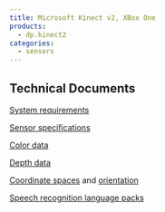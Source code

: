 ```yaml
---
title: Microsoft Kinect v2, XBox One
products:
  - dp.kinect2
categories:
  - sensors
---
```


## Technical Documents

[System requirements](https://learn.microsoft.com/en-us/previous-versions/windows/kinect/dn782036(v=ieb.10))

[Sensor specifications](https://learn.microsoft.com/en-us/previous-versions/windows/kinect/dn782025(v=ieb.10))

[Color data](https://learn.microsoft.com/en-us/previous-versions/windows/kinect/dn782033(v=ieb.10)#color-frame-source)

[Depth data](https://learn.microsoft.com/en-us/previous-versions/windows/kinect/dn782033(v=ieb.10)#depth-frame)

[Coordinate spaces](https://learn.microsoft.com/en-us/previous-versions/windows/kinect/dn785530(v=ieb.10)) and [orientation](https://learn.microsoft.com/en-us/previous-versions/windows/kinect/dn799273(v=ieb.10)#joint-normals)

[Speech recognition language packs](http://go.microsoft.com/fwlink/?LinkID=248679)
